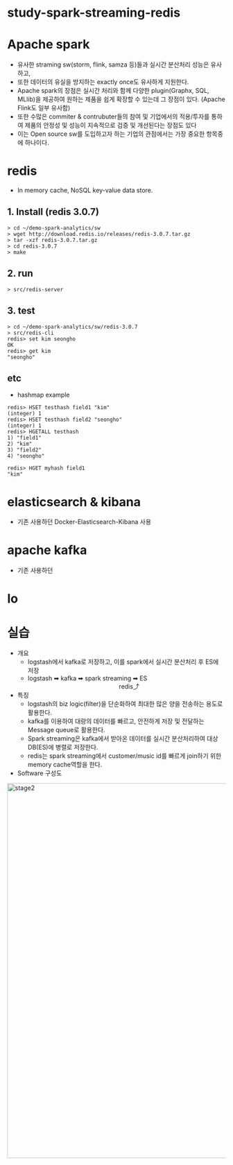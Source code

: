 # study-spark-streaming-redis

# Apache spark


>
- 유사한 straming sw(storm, flink, samza 등)들과 실시간 분산처리 성능은 유사하고,
- 또한 데이터의 유실을 방지하는 exactly once도 유사하게 지원한다.
- Apache spark의 장점은 실시간 처리와 함께 다양한 plugin(Graphx, SQL, MLlib)을 제공하여 원하는 제품을 쉽게 확장할 수 있는데 그 장점이 있다. (Apache Flink도 일부 유사함)
- 또한 수많은 commiter & contrubuter들의 참여 및 기업에서의 적용/투자를 통하여 제품의 안정성 및 성능이 지속적으로 검증 및 개선된다는 장점도 있다
- 이는 Open source sw를 도입하고자 하는 기업의 관점에서는 가장 중요한 항목중에 하나이다.
>

# redis
>
- In memory cache, NoSQL key-value data store.
>

## 1. Install (redis 3.0.7)
```
> cd ~/demo-spark-analytics/sw
> wget http://download.redis.io/releases/redis-3.0.7.tar.gz
> tar -xzf redis-3.0.7.tar.gz
> cd redis-3.0.7
> make
```

## 2. run 
```
> src/redis-server
```


## 3. test
```
> cd ~/demo-spark-analytics/sw/redis-3.0.7
> src/redis-cli
redis> set kim seongho
OK
redis> get kim
"seongho"
```

## etc
- hashmap example
```
redis> HSET testhash field1 "kim"
(integer) 1
redis> HSET testhash field2 "seongho"
(integer) 1
redis> HGETALL testhash
1) "field1"
2) "kim"
3) "field2"
4) "seongho"

redis> HGET myhash field1
"kim"
```

# elasticsearch & kibana
  * 기존 사용하던 Docker-Elasticsearch-Kibana 사용
# apache kafka
  * 기존 사용하던 
# lo

# 실습

* 개요
  * logstash에서 kafka로 저장하고, 이를 spark에서 실시간 분산처리 후 ES에 저장
  * logstash ➡ kafka ➡ spark streaming ➡ ES <br/>
 　　　　　　　　　　　　　　　redis⤴ <br/>
* 특징
  * logstash의 biz logic(filter)을 단순화하여 최대한 많은 양을 전송하는 용도로 활용한다.
  * kafka를 이용하여 대량의 데이터를 빠르고, 안전하게 저장 및 전달하는 Message queue로 활용한다.
  * Spark streaming은 kafka에서 받아온 데이터를 실시간 분산처리하여 대상 DB(ES)에 병렬로 저장한다.
  * redis는 spark streaming에서 customer/music id를 빠르게 join하기 위한 memory cache역할을 한다.
* Software 구성도
<img width="865" alt="stage2" src="https://user-images.githubusercontent.com/55729930/109618961-89eaea80-7b7b-11eb-9992-aa8348f3b464.png">
